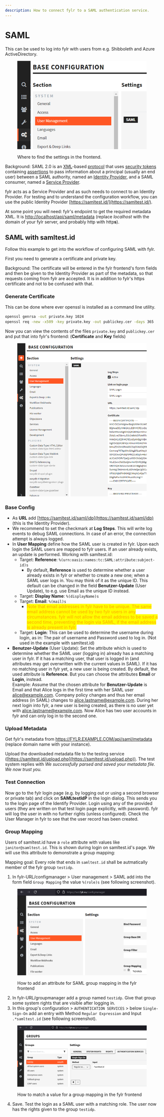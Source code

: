 ```yaml
---
description: How to connect fylr to a SAML authentication service.
---
```


# SAML

This can be used to log into fylr with users from e.g. Shibboleth and Azure ActiveDirectory.

<figure><img src="../.gitbook/assets/image (3).png" alt=""><figcaption><p>Where to find the settings in the frontend.</p></figcaption></figure>

Background: SAML 2.0 is an [XML](https://en.wikipedia.org/wiki/XML)-based [protocol](https://en.wikipedia.org/wiki/Communications\_protocol) that uses [security tokens](https://en.wikipedia.org/wiki/Software\_token) containing [assertions](https://en.wikipedia.org/wiki/Security\_Assertion\_Markup\_Language) to pass information about a principal (usually an end user) between a SAML authority, named an [Identity Provider](https://en.wikipedia.org/wiki/Identity\_Provider), and a SAML consumer, named a [Service Provider](https://en.wikipedia.org/wiki/Service\_Provider).

fylr acts as a Service Provider and as such needs to connect to an Identity Provider. For testing and to understand the configuration workflow, you can use the public Identity Provider [https://samltest.id/](https://samltest.id/).

At some point you will need: fylr's endpoint to get the required metadata XML. It is [http://localhost/api/saml/metadata](http://localhost/api/saml/metadata) (replace _localhost_ with the domain of your fylr server, and probably http with http**s**).

## SAML with samltest.id

Follow this example to get into the workflow of configuring SAML with fylr.

First you need to generate a certificate and private key.

Background: The certificate will be entered in the fylr frontend's form fields and then be given to the Identity Provider as part of the metadata, so that requests coming from fylr are accepted. It is in addition to fylr's https certificate and not to be confused with that.

### Generate Certificate

This can be done where ever openssl is installed as a command line utility.

```bash
openssl genrsa -out private.key 1024
openssl req -new -x509 -key private.key -out publickey.cer -days 365
```

Now you can view the contents of the files `private.key` and `publickey.cer` and put that into fylr's frontend: (**Certificate** and **Key** fields)

<figure><img src="../.gitbook/assets/image (7).png" alt=""><figcaption></figcaption></figure>

### Base Config

* As **URL** add [https://samltest.id/saml/idp](https://samltest.id/saml/idp) (this is the Identity Provider).
* We recommend to set the checkmark at **Log Steps**. This will write log events to debug SAML connections. In case of an error, the connection attempt is always logged.
* In **User Mapping** define how the SAML user is created in fylr. Upon each login the SAML users are mapped to fylr users. If an user already exists, an update is performed. Working with samltest.id:
  * Target: **Reference**: `%(urn:oasis:names:tc:SAML:attribute:subject-id)s`
    * By default, **Reference** is used to determine whether a user already exists in fylr or whether to create a new one; when a SAML user logs in. You may think of it as the unique ID. This default can be changed in the field **Benutzer-Update** (User Update), to e.g. use Email as the unique ID instead.
  * Target: **Display Name**: `%(displayName)s`
  * Target: **Email**: `%(mail)s`
    * <mark style="color:orange;">Note that email addresses in fylr have to be unique. The same email address cannot be used by two fylr users in any circumstances. fylr will not allow the email address to be saved a second time, preventing the login via SAML, if the email address is already present in fylr.</mark>
  * Target: **Login**: This can be used to determine the username during login, as in: The pair of username and Password used to log in. (Not used in the example with samltest.id)
* **Benutzer-Update** (User Update): Set the attribute which is used to determine whether the SAML user (logging in) already has a matching user in fylr. If it has a matching user, that user is logged in (and attributes may get overwritten with the current values in SAML). If it has no matching user in fylr yet, a new user is being created. By default, the used attribute is **Reference**. But you can choose the attributes **Email** or **Login**, instead. \
  Example: Assume that the chosen attribute for **Benutzer-Update** is Email and that Alice logs in the first time with her SAML user alice@example.com. Company policy changes and thus her email address (in SAML) changes to alice.lastname@example.com. During her next login into fylr, a new user is being created, as there is no user yet with alice.lastname@example.com. Now Alice has two user accounts in fylr and can only log in to the second one.

### Upload Metadata

Get fylr's metadata from https://FYLR.EXAMPLE.COM/api/saml/metadata (replace domain name with your instance).

Upload the downloaded metadata file to the testing service ([https://samltest.id/upload.php](https://samltest.id/upload.php)). The test system replies with _We successfully parsed and saved your metadata file. We now trust you._

### Test Connection

Now go to the fylr login page (e.g. by logging out or using a second browser or private tab) and click on **SAMLtestIdP** in the login dialog. This sends you to the login page of the Identify Provider. Login using any of the provided users (they are written on that test login page explicitly, with password). fylr will log the user in with no further rights (unless configured). Check the User Manager in fylr to see that the user record has been created.

### Group Mapping

Users of samltest.id have a `role` attribute with values like `janitor@samltest.id`. This is shown during login on samltest.id's page. We will use this attribute to demonstrate a group mapping:

Mapping goal: Every role that ends in `samltest.id` shall be autmatically member of the fylr group `testidp`.

1. In fylr-URL/configmanager > User management > SAML add into the form field `Group Mapping` the value `%(role)s` (see following screenshot).

<figure><img src="../_assets/images/fylr-saml-group-mapping-en (1).png" alt=""><figcaption><p>How to add an attribute for SAML group mapping in the fylr frontend</p></figcaption></figure>

2. In fylr-URL/groupmanager add a group named `testidp`. Give that group some system rights that are visible after logging in.
3. In this group's configuration > `AUTHENTICATION SERVICES` > below `Single-Sign-On` add an entry with Method `Regular Expression` and Input `.*samltest.id` (see following screenshot).

<figure><img src="../_assets/images/fylr-group-mapping-en (1).png" alt=""><figcaption><p>How to match a value for a group mapping in the fylr frontend</p></figcaption></figure>

4. Save. Test the login as a SAML user with a matching role. The user now has the rights given to the group `testidp`.
